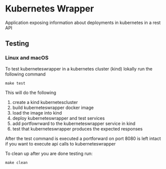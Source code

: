 # Kubernetes Wrapper
Application exposing information about deployments in kubernetes in a rest API

## Testing

### Linux and macOS
To test kuberneteswrapper in a kubernetes cluster (kind) lokally run the following command

```shell
make test
```

This will do the following
1. create a kind kubernetescluster
2. build kuberneteswrapper docker image
3. load the image into kind
4. deploy kuberneteswrapper and test services
5. add portfowrward to the kuberneteswrapper service in kind
6. test that kuberneteswrapper produces the expected responses

After the test command is executed a portforward on port 8080 is left intact if you want to execute api calls to kuberneteswrapper

To clean up after you are done testing run:

```shell
make clean
```
